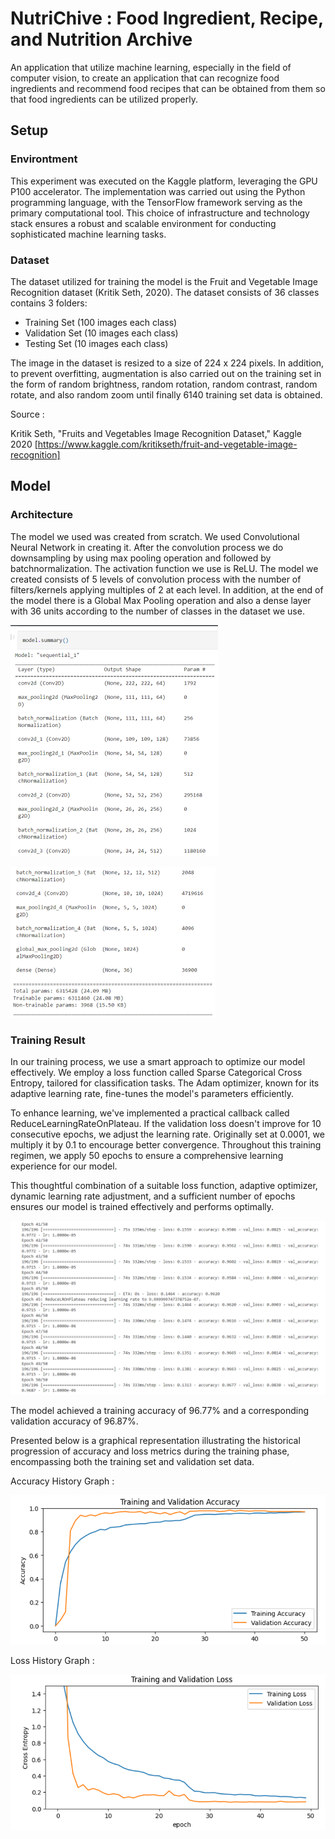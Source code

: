
# NutriChive : Food Ingredient, Recipe, and Nutrition Archive

An application that utilize machine learning, especially in the field of computer vision, to create an application that can recognize food ingredients and recommend food recipes that can be obtained from them so that food ingredients can be utilized properly.

## Setup
### Environtment

This experiment was executed on the Kaggle platform, leveraging the GPU P100 accelerator. The implementation was carried out using the Python programming language, with the TensorFlow framework serving as the primary computational tool. This choice of infrastructure and technology stack ensures a robust and scalable environment for conducting sophisticated machine learning tasks.

### Dataset
The dataset utilized for training the model is the Fruit and Vegetable Image Recognition dataset (Kritik Seth, 2020). The dataset consists of 36 classes contains 3 folders:
- Training Set (100 images each class)
- Validation Set (10 images each class)
- Testing Set (10 images each class)

The image in the dataset is resized to a size of 224 x 224 pixels. In addition, to prevent overfitting, augmentation is also carried out on the training set in the form of random brightness, random rotation, random contrast, random rotate, and also random zoom until finally 6140 training set data is obtained.

Source :

Kritik Seth, "Fruits and Vegetables Image Recognition Dataset," Kaggle 2020 [https://www.kaggle.com/kritikseth/fruit-and-vegetable-image-recognition]

## Model
### Architecture
The model we used was created from scratch. We used Convolutional Neural Network in creating it. After the convolution process we do downsampling by using max pooling operation and followed by batchnormalization. The activation function we use is ReLU. The model we created consists of 5 levels of convolution process with the number of filters/kernels applying multiples of 2 at each level. In addition, at the end of the model there is a Global Max Pooling operation and also a dense layer with 36 units according to the number of classes in the dataset we use.

![Model Summary 1](model_summary1.png)

![Model Summary 2](model_summary2.png)

### Training Result
In our training process, we use a smart approach to optimize our model effectively. We employ a loss function called Sparse Categorical Cross Entropy, tailored for classification tasks. The Adam optimizer, known for its adaptive learning rate, fine-tunes the model's parameters efficiently.

To enhance learning, we've implemented a practical callback called ReduceLearningRateOnPlateau. If the validation loss doesn't improve for 10 consecutive epochs, we adjust the learning rate. Originally set at 0.0001, we multiply it by 0.1 to encourage better convergence. Throughout this training regimen, we apply 50 epochs to ensure a comprehensive learning experience for our model. 

This thoughtful combination of a suitable loss function, adaptive optimizer, dynamic learning rate adjustment, and a sufficient number of epochs ensures our model is trained effectively and performs optimally.

![Model Accuracy](acc.png)

The model achieved a training accuracy of 96.77% and a corresponding validation accuracy of 96.87%.

Presented below is a graphical representation illustrating the historical progression of accuracy and loss metrics during the training phase, encompassing both the training set and validation set data.

Accuracy History Graph :

![History Accuracy](history_acc.png)

Loss History Graph : 

![Loss Accuracy](history_loss.png)
